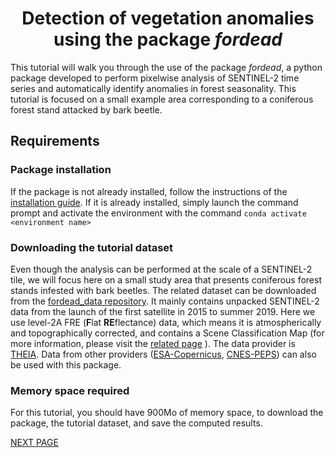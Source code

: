 # <div align="center"> Detection of vegetation anomalies using the package _fordead_ </div>

This tutorial will walk you through the use of the package _fordead_, a python package developed to perform pixelwise analysis of SENTINEL-2 time series and automatically identify anomalies in forest seasonality. 
This tutorial is focused on a small example area corresponding to a coniferous forest stand attacked by bark beetle. 

## Requirements
### Package installation 
If the package is not already installed, follow the instructions of the [installation guide](https://fordead.gitlab.io/fordead_package/docs/Installation/). 
If it is already installed, simply launch the command prompt and activate the environment with the command `conda activate <environment name>`

### Downloading the tutorial dataset

Even though the analysis can be performed at the scale of a SENTINEL-2 tile, we will focus here on a small study area that presents coniferous forest stands infested with bark beetles. The related dataset can be downloaded from the [fordead_data repository](https://gitlab.com/fordead/fordead_data). It mainly contains unpacked SENTINEL-2 data from the launch of the first satellite in 2015 to summer 2019. 
Here we use level-2A FRE (**F**lat **RE**flectance) data, which means it is atmospherically and topographically corrected, and contains a Scene Classification Map (for more information, please visit the [related page](https://labo.obs-mip.fr/multitemp/sentinel-2/theias-sentinel-2-l2a-product-format/#English) ). The data provider is [THEIA](https://www.theia-land.fr/).
Data from other providers ([ESA-Copernicus](https://scihub.copernicus.eu/), [CNES-PEPS](https://peps.cnes.fr/rocket/#/home)) can also be used with this package.

### Memory space required

For this tutorial, you should have 900Mo of memory space, to download the package, the tutorial dataset, and save the computed results.

[NEXT PAGE](https://fordead.gitlab.io/fordead_package/docs/Tutorials/Dieback_Detection/01_compute_masked_vegetationindex)





